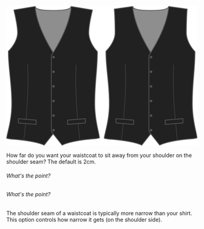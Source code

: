 ![Shoulder inset](shoulderinset.svg)

How far do you want your waistcoat to sit away from your shoulder on the shoulder seam? The default is 2cm.

<Note>

###### What's the point?

###### What's the point?

The shoulder seam of a waistcoat is typically more narrow than your shirt. This option controls how narrow it gets (on the shoulder side).

</Note>
